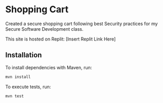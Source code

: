 # Shopping Cart

Created a secure shopping cart following best Security practices for my Secure Software Development class.

This site is hosted on Replit: [Insert Replit Link Here]

## Installation

To install dependencies with Maven, run:

```sh
mvn install
```

To execute tests, run:

```sh
mvn test
```
